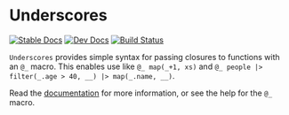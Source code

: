 # Underscores

[![Stable Docs](https://img.shields.io/badge/docs-stable-blue.svg)](https://c42f.github.io/Underscores.jl/stable)
[![Dev Docs](https://img.shields.io/badge/docs-dev-blue.svg)](https://c42f.github.io/Underscores.jl/dev)
[![Build Status](https://github.com/c42f/Underscores.jl/workflows/CI/badge.svg)](https://github.com/c42f/Underscores.jl/actions?query=workflow%3ACI)

`Underscores` provides simple syntax for passing closures to functions with an
`@_` macro. This enables use like `@_ map(_+1, xs)` and `@_ people |>
filter(_.age > 40, __) |> map(_.name, __)`.

Read the [documentation](https://c42f.github.io/Underscores.jl/dev) for
more information, or see the help for the `@_` macro.
